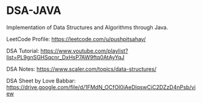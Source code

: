 # DSA-JAVA
Implementation of Data Structures and Algorithms through Java.

LeetCode Profile: https://leetcode.com/u/pushpitsahay/

DSA Tutorial: https://www.youtube.com/playlist?list=PL9gnSGHSqcnr_DxHsP7AW9ftq0AtAyYqJ 

DSA Notes: https://www.scaler.com/topics/data-structures/

DSA Sheet by Love Babbar: https://drive.google.com/file/d/1FMdN_OCfOI0iAeDlqswCiC2DZzD4nPsb/view
